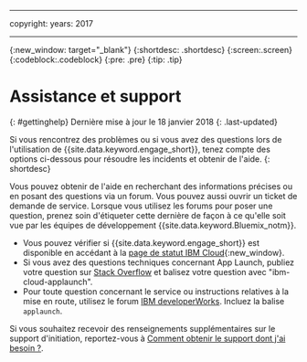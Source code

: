 ----

copyright:
 years: 2017

---

{:new_window: target="_blank"}
{:shortdesc: .shortdesc}
{:screen:.screen}
{:codeblock:.codeblock}
{:pre: .pre}
{:tip: .tip}

# Assistance et support
{: #gettinghelp}
Dernière mise à jour le 18 janvier 2018
{: .last-updated}

Si vous rencontrez des problèmes ou si vous avez des questions lors de l'utilisation de {{site.data.keyword.engage_short}}, tenez compte des options ci-dessous pour résoudre les incidents et obtenir de l'aide.
{: shortdesc}

Vous pouvez obtenir de l'aide en
recherchant des informations précises ou en posant des questions via un forum. Vous pouvez aussi ouvrir un ticket de demande de service. Lorsque
vous utilisez les forums pour poser une question, prenez soin d'étiqueter cette dernière de façon à ce qu'elle soit vue par les équipes de développement {{site.data.keyword.Bluemix_notm}}.

  * Vous pouvez vérifier si {{site.data.keyword.engage_short}} est disponible en accédant à la [page de statut IBM Cloud](https://developer.ibm.com/bluemix/support/#status){:new_window}.
  * Si vous avez des questions techniques concernant App Launch, publiez votre question sur [Stack Overflow](https://stackoverflow.com/questions/tagged/ibm-cloud-applaunch) et balisez votre question avec "ibm-cloud-applaunch".
  * Pour toute question concernant le service ou instructions relatives à la mise en route, utilisez le forum [IBM developerWorks](  https://developer.ibm.com/answers/topics/bluemix-mobile-services/). Incluez la balise `applaunch`.

Si vous souhaitez recevoir des renseignements supplémentaires sur le support d'initiation, reportez-vous à [Comment obtenir le support dont j'ai besoin ?](/docs/get-support/howtogetsupport.html#getting-customer-support).
